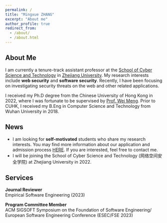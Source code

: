 ```yaml
---
permalink: /
title: "Mingxue ZHANG"
excerpt: "About me"
author_profile: true
redirect_from: 
  - /about/
  - /about.html
---
```


## About Me

I am currently a tenure-track assistant professor at the [School of Cyber Science and Technology](https://icsr.zju.edu.cn) in [Zhejiang University](https://www.zju.edu.cn). My research interests include **web security** and **software security**. Recently, I have been focusing on investigating security threats on the web and other related applications.

I received my Ph.D degree from the Chinese University of Hong Kong in 2022, where I was fortunate to be supervised by [Prof. Wei Meng](https://www.cse.cuhk.edu.hk/~wei). Prior to CUHK, I received my B.Eng in Computer Science and Technology from Wuhan University in 2018.

## News

- I am looking for **self-motivated** students who share my research interests. You may find more information about our application and admission process [HERE](http://www.cs.zju.edu.cn/csen/2022/0817/c27006a2609353/page.htm). If you are interested, feel free to contact me. 
- I will be joining the School of Cyber Science and Technology (网络空间安全学院) at Zhejiang University in 2022.

## Services
**Journal Reviewer**<br>
Empirical Software Engineering (2023)

**Program Committee Member**<br>
ACM SIGSOFT Symposium on the Foundation of Software Engineering/ European Software Engineering Conference (ESEC/FSE 2023)





